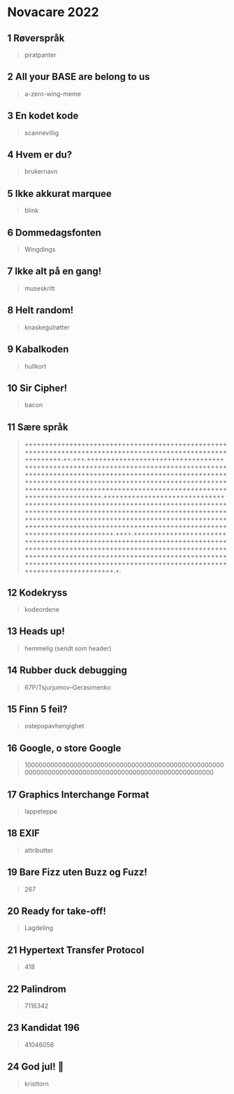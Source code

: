 # Novacare 2022

## 1 Røverspråk

> piratpanter

## 2 All your BASE are belong to us

> a-zero-wing-meme

## 3 En kodet kode

> scannevillig

## 4 Hvem er du?

> brukernavn

## 5 Ikke akkurat marquee

> blink

## 6 Dommedagsfonten

> Wingdings

## 7 Ikke alt på en gang!

> museskritt

## 8 Helt random!

> knaskegulrøtter

## 9 Kabalkoden

> hullkort

## 10 Sir Cipher!

> bacon

## 11 Sære språk

> +++++++++++++++++++++++++++++++++++++++++++++++++++++++++++++++++++++++++++++++++++++++++++++++++++++++++++++.++.+++.+++++++++++++++++++++++++++++++++++++++++++++++++++++++++++++++++++++++++++++++++++++++++++++++++++++++++++++++++++++++++++++++++++++++++++++++++++++++++++++++++++++++++++++++++++++++++++++++++++++++++++++++++++++++++++++++++++++++++++++++++++++++++++++.++++++++++++++++++++++++++++++++++++++++++++++++++++++++++++++++++++++++++++++++++++++++++++++++++++++++++++++++++++++++++++++++++++++++++++++++++++++++++++++++++++++++++++++++++++++++++++++++++++++++++++++++++++++++++++++++++++++++++++++++++++++++++++.++++.+++++++++++++++++++++++++++++++++++++++++++++++++++++++++++++++++++++++++++++++++++++++++++++++++++++++++++++++++++++++++++++++++++++++++++++++++++++++++++++++++++++++++++++++++++++++++++++++++++++++++++++++++++++++++++++++++++++++++++++++++++++.+.

## 12 Kodekryss

> kodeordene

## 13 Heads up!

> hemmelig (sendt som header)

## 14 Rubber duck debugging

> 67P/Tsjurjumov–Gerasimenko

## 15 Finn 5 feil?

> ostepopavhengighet

## 16 Google, o store Google

> 10000000000000000000000000000000000000000000000000000000000000000000000000000000000000000000000000000

## 17 Graphics Interchange Format

> lappeteppe

## 18 EXIF

> attributter

## 19 Bare Fizz uten Buzz og Fuzz!

> 267

## 20 Ready for take-off!

> Lagdeling

## 21 Hypertext Transfer Protocol

> 418

## 22 Palindrom

> 7116342

## 23 Kandidat 196

> 41046056

## 24 God jul! 🎅

> kristtorn